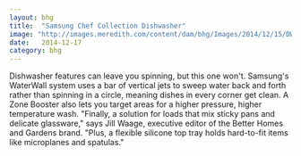 ```yaml
---
layout: bhg
title:  "Samsung Chef Collection Dishwasher"
image: "http://images.meredith.com/content/dam/bhg/Images/2014/12/15/DW80H9970US-009-Detail2-Silver-2.jpg.rendition.largest.jpg"
date:   2014-12-17
category: bhg
---
```


Dishwasher features can leave you spinning, but this one won't. Samsung's WaterWall system uses a bar of vertical jets to sweep water back and forth rather than spinning in a circle, meaning dishes in every corner get clean. A Zone Booster also lets you target areas for a higher pressure, higher temperature wash. "Finally, a solution for loads that mix sticky pans and delicate glassware," says Jill Waage, executive editor of the Better Homes and Gardens brand. "Plus, a flexible silicone top tray holds hard-to-fit items like microplanes and spatulas."